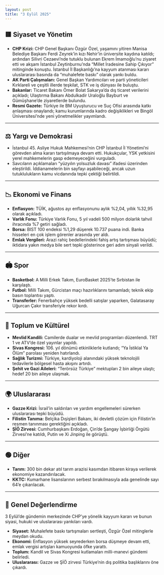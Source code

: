 ```yaml
---
layout: post
title: "3 Eylül 2025"
---
```


## 🟥 Siyaset ve Yönetim

* **CHP Krizi:** CHP Genel Başkanı Özgür Özel, yaşamını yitiren Manisa Belediye Başkanı Ferdi Zeyrek’in kızı Nehir’in üniversite kaydına katıldı; ardından Silivri Cezaevi’nde tutuklu bulunan Ekrem İmamoğlu’nu ziyaret etti ve akşam İstanbul Zeytinburnu’nda “Millet İradesine Sahip Çıkıyor” mitinginde konuştu. İstanbul İl Başkanlığı’na kayyum atanması kararı uluslararası basında da “muhalefete baskı” olarak yankı buldu.
* **AK Parti Çalışmaları:** Genel Başkan Yardımcıları ve parti yöneticileri Kırklareli ve çeşitli illerde teşkilat, STK ve iş dünyası ile buluştu.
* **Bakanlar:** Ticaret Bakanı Ömer Bolat Sakarya’da dış ticaret verilerini açıkladı; Ulaştırma Bakanı Abdulkadir Uraloğlu Bayburt ve Gümüşhane’de ziyaretlerde bulundu.
* **Resmi Gazete:** Türkiye ile BM Uyuşturucu ve Suç Ofisi arasında katkı anlaşması onaylandı; kamu kurumlarında kadro değişiklikleri ve Bingöl Üniversitesi’nde yeni yönetmelikler yayımlandı.

---

## ⚖️ Yargı ve Demokrasi

* İstanbul 45. Asliye Hukuk Mahkemesi’nin CHP İstanbul İl Yönetimi’ni görevden alma kararı tartışılmaya devam etti. Hukukçular, YSK yetkisini yerel mahkemelerin gasp edemeyeceğini vurguladı.
* Savcıların açıklamaları “yüzyılın yolsuzluk davası” ifadesi üzerinden eleştirildi. İddianamelerin bin sayfayı aşabileceği, ancak uzun tutuklulukların kamu vicdanında tepki çektiği belirtildi.

---

## 📉 Ekonomi ve Finans

* **Enflasyon:** TÜİK, ağustos ayı enflasyonunu aylık %2,04, yıllık %32,95 olarak açıkladı.
* **Varlık Fonu:** Türkiye Varlık Fonu, 5 yıl vadeli 500 milyon dolarlık tahvil ihracında %7 getiri sağladı.
* **Borsa:** BIST 100 endeksi %1,29 düşerek 10.737 puana indi. Banka hisseleri en çok işlem görenler arasında yer aldı.
* **Emlak Vergileri:** Arazi rahiç bedellerindeki fahiş artış tartışması büyüdü; iktidara yakın medya bile sert tepki gösterince geri adım sinyali verildi.

---

## 🏟 Spor

* **Basketbol:** A Milli Erkek Takım, EuroBasket 2025’te Sırbistan ile karşılaştı.
* **Futbol:** Milli Takım, Gürcistan maçı hazırlıklarını tamamladı; teknik ekip basın toplantısı yaptı.
* **Transferler:** Fenerbahçe yüksek bedelli satışlar yaparken, Galatasaray Uğurcan Çakır transferiyle rekor kırdı.

---

## 🌱 Toplum ve Kültürel

* **Mevlid Kandili:** Camilerde dualar ve mevlid programları düzenlendi. TRT 1 ve ATV’de özel yayınlar yapıldı.
* **Sivas Kongresi:** 106. yıl dönümü etkinliklerle kutlandı; “Ya İstiklal Ya Ölüm” parolası yeniden hatırlandı.
* **Sağlık Turizmi:** Türkiye, kardiyoloji alanındaki yüksek teknolojili tedavilerle bölgesel hasta akışını artırdı.
* **Şehit ve Gazi Aileleri:** “Terörsüz Türkiye” mektupları 2 bin aileye ulaştı; hedef 20 bin aileye ulaşmak.

---

## 🌍 Uluslararası

* **Gazze Krizi:** İsrail’in saldırıları ve yardım engellemeleri sürerken uluslararası tepki büyüdü.
* **Filistin Tanıma:** Belçika Dışişleri Bakanı, iki devletli çözüm için Filistin’in resmen tanınması gerektiğini açıkladı.
* **ŞİÖ Zirvesi:** Cumhurbaşkanı Erdoğan, Çin’de Şangay İşbirliği Örgütü Zirvesi’ne katıldı, Putin ve Xi Jinping ile görüştü.

---

## 🟢 Diğer

* **Tarım:** 300 bin dekar atıl tarım arazisi kasımdan itibaren kiraya verilerek ekonomiye kazandırılacak.
* **KKTC:** Kumarhane lisanslarının serbest bırakılmasıyla ada genelinde sayı 64’e çıkarılacak.

---

## 🌟 Genel Değerlendirme

3 Eylül’de gündemin merkezinde CHP’ye yönelik kayyum kararı ve bunun siyasi, hukuki ve uluslararası yankıları vardı.

* **Siyaset:** Muhalefete baskı tartışmaları sertleşti, Özgür Özel mitinglerle meydan okudu.
* **Ekonomi:** Enflasyon yüksek seyrederken borsa düşmeye devam etti, emlak vergisi artışları kamuoyunda öfke yarattı.
* **Toplum:** Kandil ve Sivas Kongresi kutlamaları milli-manevi gündemi belirledi.
* **Uluslararası:** Gazze ve ŞİÖ zirvesi Türkiye’nin dış politika başlıklarını öne çıkardı.